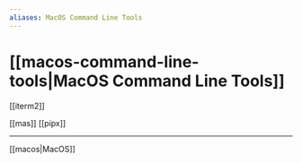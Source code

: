 ```yaml
---
aliases: MacOS Command Line Tools
---
```


# [[macos-command-line-tools|MacOS Command Line Tools]]

[[iterm2]]

[[mas]]
[[pipx]]

---

[[macos|MacOS]]